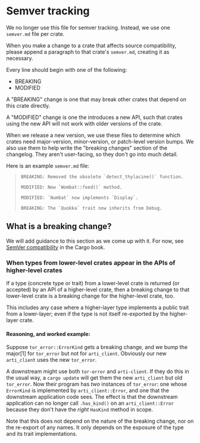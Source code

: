 # Semver tracking

We no longer use this file for semver tracking.  Instead, we use one
`semver.md` file per crate.

When you make a change to a crate that affects source compatibility,
please append a paragraph to that crate's `semver.md`, creating it as
necessary.

Every line should begin with one of the following:
  * BREAKING
  * MODIFIED

A "BREAKING" change is one that may break other crates that depend on
this crate directly.

A "MODIFIED" change is one the introduces a new API, such that crates
using the new API will not work with older versions of the crate.

When we release a new version, we use these files to determine which
crates need major-version, minor-version, or patch-level version bumps.
We also use them to help write the "breaking changes" section of the
changelog. They aren't user-facing, so they don't go into much detail.

Here is an example `semver.md` file:

>```
>BREAKING: Removed the obsolete `detect_thylacine()` function.
>
>MODIFIED: New `Wombat::feed()` method.
>
>MODIFIED: `Numbat` now implements `Display`.
>
>BREAKING: The `Quokka` trait now inherits from Debug.
>```

## What is a breaking change?

We will add guidance to this section as we come up with it. For now, see
[SemVer compatibility] in the Cargo book.

[SemVer Compatibility]: https://doc.rust-lang.org/cargo/reference/semver.html

### When types from lower-level crates appear in the APIs of higher-level crates

If a type (concrete type or trait) from a lower-level crate
is returned (or accepted)
by an API of a higher-level crate,
then a breaking change to that lower-level crate is a breaking change
for the higher-level crate, too.

This includes any case where a higher-layer type
implements a public trait from a lower-layer;
even if the type is not itself re-exported by the higher-layer crate.

#### Reasoning, and worked example:

Suppose `tor_error::ErrorKind` gets a breaking change,
and we bump the major[1] for `tor_error` but not for `arti_client`.
Obviously our new `arti_client` uses the new `tor_error`.

A downstream might use both `tor-error` and `arti-client`.
If they do this in the usual way,
a `cargo update` will get them the new `arti_client` but old `tor_error`.
Now their program has *two* instances of `tor_error`:
one whose `ErrorKind` is implemented by `arti_client::Error`,
and one that the downstream application code sees.
The effect is that the downstream application
can no longer call `.has_kind()` on an `arti_client::Error`
because they don't have the *right* `HasKind` method in scope.

Note that this does not depend on the nature of the breaking change,
nor on the re-export of any names.
It only depends on the exposure of the type and its trait implementations.
